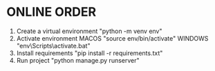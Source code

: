 # ONLINE ORDER 
1. Create a virtual environment "python -m venv env"
2. Activate environment  MACOS "source env/bin/activate" WINDOWS "env\Scripts\activate.bat"
3. Install requirements "pip install -r requirements.txt"
4. Run project "python manage.py runserver"





